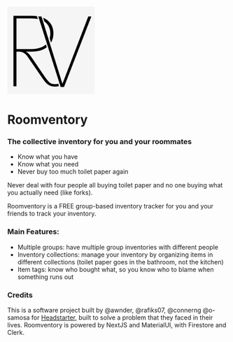 <img src="./public/rv_logo.png" alt="roomventory logo" width="200px" />

# Roomventory

### The collective inventory for you and your roommates

* Know what you have
* Know what you need
* Never buy too much toilet paper again

Never deal with four people all buying toilet paper and no one buying what you actually need (like forks).

Roomventory is a FREE group-based inventory tracker for you and your friends to track your inventory.

### Main Features:
* Multiple groups: have multiple group inventories with different people
* Inventory collections: manage your inventory by organizing items in different collections (toilet paper goes in the bathroom, not the kitchen)
* Item tags: know who bought what, so you know who to blame when something runs out

### Credits
This is a software project built by @awnder, @rafiks07, @connerng @o-samosa for [Headstarter](https://headstarter.co/), built to solve a problem that they faced in their lives. 
Roomventory is powered by NextJS and MaterialUI, with Firestore and Clerk.
